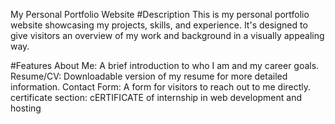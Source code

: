 My Personal Portfolio Website
#Description
This is my personal portfolio website showcasing my projects, skills, and experience. It's designed to give visitors an overview of my work and background in a visually appealing way.

#Features
About Me: A brief introduction to who I am and my career goals.
Resume/CV: Downloadable version of my resume for more detailed information.
Contact Form: A form for visitors to reach out to me directly.
certificate section: cERTIFICATE of internship in web development and hosting
